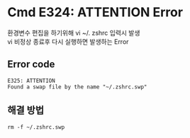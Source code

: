# Cmd E324: ATTENTION Error
환경변수 편집을 하기위해 vi ~/. zshrc 입력시 발생   
vi 비정상 종료후 다시 실행하면 발생하는 Error

## Error code
~~~
E325: ATTENTION
Found a swap file by the name "~/.zshrc.swp"
~~~

## 해결 방법
~~~
rm -f ~/.zshrc.swp
~~~